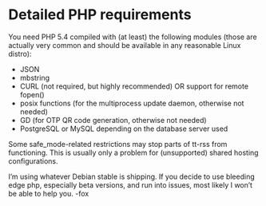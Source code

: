Detailed PHP requirements
=========================

You need PHP 5.4 compiled with (at least) the following modules (those
are actually very common and should be available in any reasonable Linux distro):

-   JSON
-   mbstring
-   CURL (not required, but highly recommended) OR support for remote
    fopen()
-   posix functions (for the multiprocess update daemon, otherwise not
    needed)
-   GD (for OTP QR code generation, otherwise not needed)
-   PostgreSQL or MySQL depending on the database server used

Some safe\_mode-related restrictions may stop parts of tt-rss from
functioning. This is usually only a problem for (unsupported) shared
hosting configurations.

I’m using whatever Debian stable is shipping. If you decide to use bleeding edge php, especially beta
versions, and run into issues, most likely I won’t be able to help you. -fox
